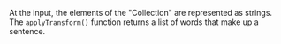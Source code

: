 At the input, the elements of the "Collection" are represented as strings. The `applyTransform()` function returns a list of words that make up a sentence.